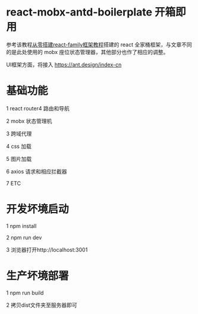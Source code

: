 # react-mobx-antd-boilerplate 开箱即用
参考该教程[从零搭建react-family框架教程](https://github.com/brickspert/blog/issues/1)搭建的 react 全家桶框架，与文章不同的是此处使用的 mobx 座位状态管理器，其他部分也作了相应的调整。

UI框架方面，将接入 <https://ant.design/index-cn>

# 基础功能

1 react router4 路由和导航

2 mobx 状态管理机

3 跨域代理

4 css 加载

5 图片加载

6 axios 请求和相应拦截器

7 ETC

# 开发坏境启动

1 npm install

2 npm run dev

3 浏览器打开http://localhost:3001

# 生产坏境部署

1 npm run build

2 拷贝dist文件夹至服务器即可